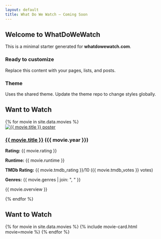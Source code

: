```yaml
---
layout: default
title: What Do We Watch — Coming Soon
---
```


<section class="container">
  <h2>Welcome to WhatDoWeWatch</h2>
  <p class="lead">This is a minimal starter generated for <strong>whatdowewatch.com</strong>.</p>

  <div class="grid">
    <article class="card">
      <h3>Ready to customize</h3>
      <p>Replace this content with your pages, lists, and posts.</p>
    </article>
    <article class="card">
      <h3>Theme</h3>
      <p>Uses the shared theme. Update the theme repo to change styles globally.</p>
    </article>
  </div>


<h2>Want to Watch</h2>

<div class="movie-list">
  {% for movie in site.data.movies %}
  <div class="movie-card">
    <a href="{{ movie.imdb_url }}" target="_blank" rel="noopener">
      <img src="https://image.tmdb.org/t/p/w342{{ movie.poster_path }}" alt="{{ movie.title }} poster" />
    </a>
    <div class="movie-info">
      <h3><a href="{{ movie.imdb_url }}" target="_blank">{{ movie.title }}</a> ({{ movie.year }})</h3>
      <p><strong>Rating:</strong> {{ movie.rating }}</p>
      <p><strong>Runtime:</strong> {{ movie.runtime }}</p>
      <p><strong>TMDb Rating:</strong> {{ movie.tmdb_rating }}/10 ({{ movie.tmdb_votes }} votes)</p>
      <p><strong>Genres:</strong> {{ movie.genres | join: ", " }}</p>
      <p>{{ movie.overview }}</p>
    </div>
  </div>
  {% endfor %}
</div>



<h2>Want to Watch</h2>
<div class="movie-list">
  {% for movie in site.data.movies %}
    {% include movie-card.html movie=movie %}
  {% endfor %}
</div>



</section>
